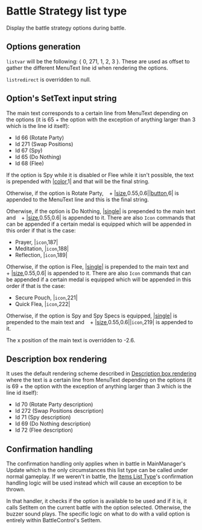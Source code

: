 # Battle Strategy list type

Display the battle strategy options during battle.

## Options generation

`listvar` will be the following: { 0, 271, 1, 2, 3 }. These are used as offset to gather the different MenuText line id when rendering the options.

`listredirect` is overridden to null.

## Option's SetText input string

The main text corresponds to a certain line from MenuText depending on the options (it is 65 + the option with the exception of anything larger than 3 which is the line id itself):

* Id 66 (Rotate Party)
* Id 271 (Swap Positions)
* Id 67 (Spy)
* Id 65 (Do Nothing)
* Id 68 (Flee)

If the option is Spy while it is disabled or Flee while it isn't possible, the text is prepended with |[color](../../SetText/Commands/Individual%20commands/Color.md),1| and that will be the final string.

Otherwise, if the option is Rotate Party, ` ` + |[size](../../SetText/Commands/Individual%20commands/size.md),0.55,0.6||[button](../../SetText/Commands/Individual%20commands/Button.md),6| is appended to the MenuText line and this is the final string.

Otherwise, if the option is Do Nothing, |[single](../../SetText/Commands/Individual%20commands/Single.md)\| is prepended to the main text and ` ` + |[size](../../SetText/Commands/Individual%20commands/size.md),0.55,0.6| is appended to it. There are also `Icon` commands that can be appended if a certain medal is equipped which will be appended in this order if that is the case:

* Prayer, |`icon`,187|
* Meditation, |`icon`,188|
* Reflection, |`icon`,189|

Otherwise, if the option is Flee, |[single](../../SetText/Commands/Individual%20commands/Single.md)\| is prepended to the main text and ` ` + |[size](../../SetText/Commands/Individual%20commands/size.md),0.55,0.6| is appended to it. There are also `Icon` commands that can be appended if a certain medal is equipped which will be appended in this order if that is the case:

* Secure Pouch, |`icon`,221|
* Quick Flea, |`icon`,222|

Otherwise, if the option is Spy and Spy Specs is equipped, |[single](../../SetText/Commands/Individual%20commands/Single.md)\| is prepended to the main text and ` ` + |[size](../../SetText/Commands/Individual%20commands/size.md),0.55,0.6||`icon`,219| is appended to it. 

The x position of the main text is overridden to -2.6.

## Description box rendering

It uses the default rendering scheme described in [Description box rendering](../ShowItemList%20Life%20Cycle/Description%20box%20rendering.md) where the text is a certain line from MenuText depending on the options (it is 69 + the option with the exception of anything larger than 3 which is the line id itself):

* Id 70 (Rotate Party description)
* Id 272 (Swap Positions description)
* Id 71 (Spy description)
* Id 69 (Do Nothing description)
* Id 72 (Flee description)

## Confirmation handling

The confirmation handling only applies when in battle in MainManager's Update which is the only circumstances this list type can be called under normal gameplay. If we weren't in battle, the [Items List Type](Items%20List%20Type.md)'s confirmation handling logic will be used instead which will cause an exception to be thrown.

In that handler, it checks if the option is available to be used and if it is, it calls SetItem on the current battle with the option selected. Otherwise, the buzzer sound plays. The specific logic on what to do with a valid option is entirely within BattleControl's SetItem.
